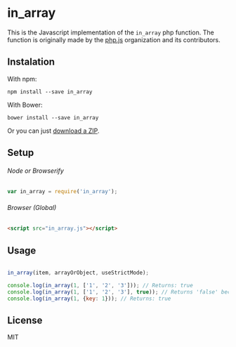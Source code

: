# in_array

This is the Javascript implementation of the ```in_array``` php function. The function is originally made by the [php.js](http://phpjs.org) organization and its contributors.

## Instalation
With npm:
```
npm install --save in_array
```

With Bower:
```
bower install --save in_array
```

Or you can just [download a ZIP](https://github.com/brunoti/in_array/archive/master.zip).

## Setup

###### Node or Browserify
``` js
var in_array = require('in_array');
```

###### Browser (Global)
``` html
<script src="in_array.js"></script>
```

## Usage
``` js

in_array(item, arrayOrObject, useStrictMode);

console.log(in_array(1, ['1', '2', '3'])); // Returns: true
console.log(in_array(1, ['1', '2', '3'], true)); // Returns 'false' because the strict mode is on.
console.log(in_array(1, {key: 1})); // Returns: true

```

## License

MIT
